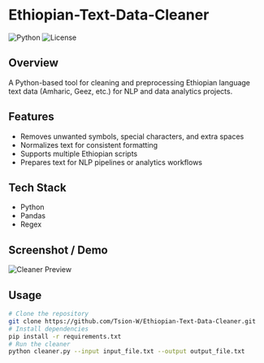 # Ethiopian-Text-Data-Cleaner

![Python](https://img.shields.io/badge/Python-3.11-blue)
![License](https://img.shields.io/badge/License-MIT-green)

## Overview
A Python-based tool for cleaning and preprocessing Ethiopian language text data (Amharic, Geez, etc.) for NLP and data analytics projects.

## Features
- Removes unwanted symbols, special characters, and extra spaces
- Normalizes text for consistent formatting
- Supports multiple Ethiopian scripts
- Prepares text for NLP pipelines or analytics workflows

## Tech Stack
- Python  
- Pandas  
- Regex

## Screenshot / Demo
![Cleaner Preview](screenshots/cleaner_preview.png)  

## Usage
```bash
# Clone the repository
git clone https://github.com/Tsion-W/Ethiopian-Text-Data-Cleaner.git
# Install dependencies
pip install -r requirements.txt
# Run the cleaner
python cleaner.py --input input_file.txt --output output_file.txt
